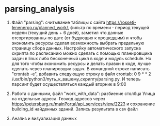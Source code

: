 # parsing_analysis



1) Файл "parsing": считывание таблицы с сайта https://rosseti-lenenergo.ru/planned_work/, фильтр по времени - период текущей недели (текущий день + 6 дней), заметил что данные отсортированны по дате (от будующих к прошедшим) и чтобы экономить ресурсы сделал возможность выбрать предельную страницу  сбора данных. Настройку автоматического запуска скрипта по расписанию можно сделать с помощью планировщика задач в linux либо бесконечный цикл в коде и модуль schedule. Но для того чтобы экономить ресурсы и делать правки в коде, лучше сделать через планировщик задач. В командной строке написать "crontab -e", добавить следующую строку в файл crontab: 0 9 * * 2 /usr/bin/python3/путь_к_вашему_скрипту/parsing.py. И теперь парсинг будет осуществляться каждый вторник в 9:00
 
2) Работа с данными, файл "work_with_data": разбиение столбца Улица на отдельные адреса. Геокод адресов через https://petersburg.ru/mainPortal/api_services/view/2223 и сохранение building_id найденных зданий. Запись результата в csv файл
     
3) Анализ и визуализация данных
